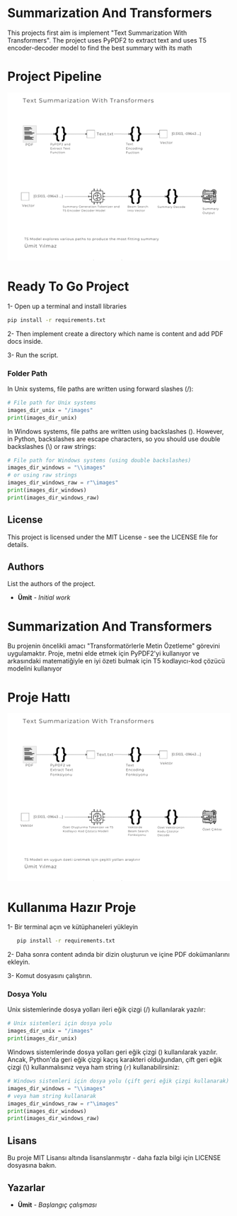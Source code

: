 # Summarization And Transformers
This projects first aim is implement "Text Summarization With Transformers". The project uses PyPDF2 to extract text and uses T5 encoder-decoder model to find the best summary with its math 

# Project Pipeline
![RagEn](3.png)


# Ready To Go Project
1- Open up a terminal and install libraries
   ```sh
   pip install -r requirements.txt
   ```

2- Then implement create a directory which name is content and add PDF docs inside.

3- Run the script.

### Folder Path

In Unix systems, file paths are written using forward slashes (/):

```python
# File path for Unix systems
images_dir_unix = "/images"
print(images_dir_unix)
```

In Windows systems, file paths are written using backslashes (\). However, in Python, backslashes are escape characters, so you should use double backslashes (\\) or raw strings:

```python
# File path for Windows systems (using double backslashes)
images_dir_windows = "\\images"
# or using raw strings
images_dir_windows_raw = r"\images"
print(images_dir_windows)
print(images_dir_windows_raw)
```

## License

This project is licensed under the MIT License - see the LICENSE file for details.

## Authors

List the authors of the project.

- **Ümit** - *Initial work* 



# Summarization And Transformers
Bu projenin öncelikli amacı "Transformatörlerle Metin Özetleme" görevini uygulamaktır. 
Proje, metni elde etmek için PyPDF2'yi kullanıyor ve arkasındaki matematiğiyle en iyi özeti bulmak için T5 kodlayıcı-kod çözücü modelini kullanıyor

# Proje Hattı
![RagEn](4.png)


# Kullanıma Hazır Proje
1- Bir terminal açın ve kütüphaneleri yükleyin
```sh
   pip install -r requirements.txt
   ```
2- Daha sonra content adında bir dizin oluşturun ve içine PDF dokümanlarını ekleyin.

3- Komut dosyasını çalıştırın.

### Dosya Yolu

Unix sistemlerinde dosya yolları ileri eğik çizgi (/) kullanılarak yazılır:

```python
# Unix sistemleri için dosya yolu
images_dir_unix = "/images"
print(images_dir_unix)
```

Windows sistemlerinde dosya yolları geri eğik çizgi (\) kullanılarak yazılır. Ancak, Python'da geri eğik çizgi kaçış karakteri olduğundan, çift geri eğik çizgi (\\) kullanmalısınız veya ham string (`r`) kullanabilirsiniz:

```python
# Windows sistemleri için dosya yolu (çift geri eğik çizgi kullanarak)
images_dir_windows = "\\images"
# veya ham string kullanarak
images_dir_windows_raw = r"\images"
print(images_dir_windows)
print(images_dir_windows_raw)
```

## Lisans

Bu proje MIT Lisansı altında lisanslanmıştır - daha fazla bilgi için LICENSE dosyasına bakın.

## Yazarlar


- **Ümit** - *Başlangıç çalışması* 
